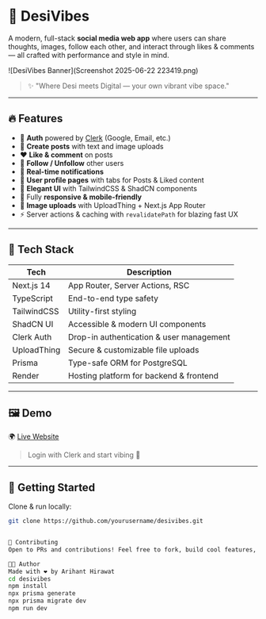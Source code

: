 # 🌟 DesiVibes

A modern, full-stack **social media web app** where users can share thoughts, images, follow each other, and interact through likes & comments — all crafted with performance and style in mind.

![DesiVibes Banner](Screenshot 2025-06-22 223419.png) <!-- Optional image -->

> ✨ "Where Desi meets Digital — your own vibrant vibe space."  

---

## 🔥 Features

- 🔐 **Auth** powered by [Clerk](https://clerk.dev) (Google, Email, etc.)
- 📝 **Create posts** with text and image uploads
- ❤️ **Like & comment** on posts
- 👥 **Follow / Unfollow** other users
- 🔔 **Real-time notifications**
- 🧾 **User profile pages** with tabs for Posts & Liked content
- 🎨 **Elegant UI** with TailwindCSS & ShadCN components
- 📱 Fully **responsive & mobile-friendly**
- 📂 **Image uploads** with UploadThing + Next.js App Router
- ⚡ Server actions & caching with `revalidatePath` for blazing fast UX

---

## 🧠 Tech Stack

| Tech         | Description                               |
|--------------|-------------------------------------------|
| Next.js 14   | App Router, Server Actions, RSC           |
| TypeScript   | End-to-end type safety                    |
| TailwindCSS  | Utility-first styling                     |
| ShadCN UI    | Accessible & modern UI components         |
| Clerk Auth   | Drop-in authentication & user management |
| UploadThing  | Secure & customizable file uploads        |
| Prisma       | Type-safe ORM for PostgreSQL              |
| Render       | Hosting platform for backend & frontend   |

---

## 🖼️ Demo

🌍 [Live Website](https://desivibes.onrender.com)

> Login with Clerk and start vibing 🎉

---

## 🚀 Getting Started

Clone & run locally:

```bash
git clone https://github.com/yourusername/desivibes.git


🤝 Contributing
Open to PRs and contributions! Feel free to fork, build cool features, and raise issues.

🧑‍💻 Author
Made with ❤️ by Arihant Hirawat
cd desivibes
npm install
npx prisma generate
npx prisma migrate dev
npm run dev
